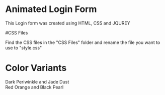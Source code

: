 # Animated Login Form
This Login form was created using HTML, CSS and JQUREY

#CSS Files

Find the CSS files in the "CSS Files" folder and rename the file you want to use to "style.css"

# Color Variants

Dark Periwinkle and Jade Dust <br />
Red Orange and Black Pearl
